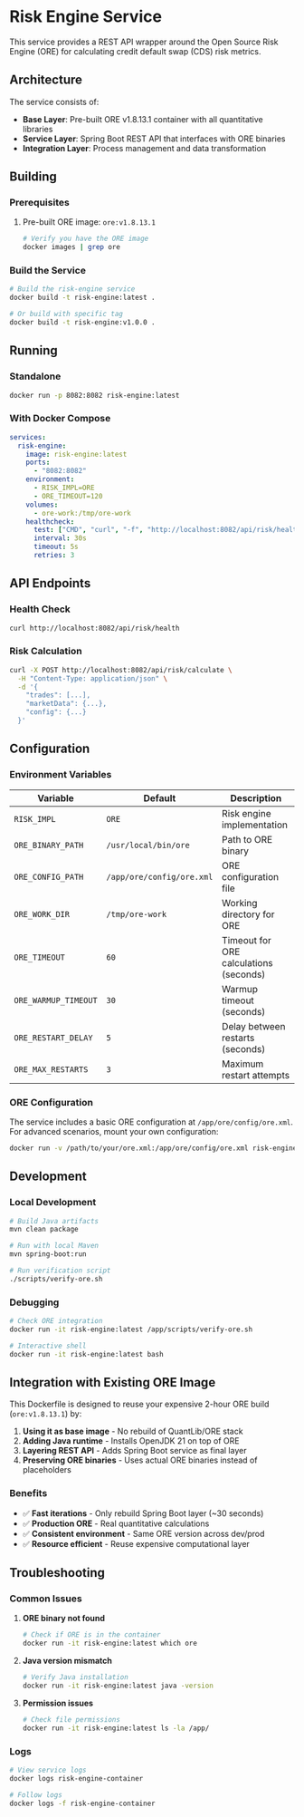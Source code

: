 # Risk Engine Service

This service provides a REST API wrapper around the Open Source Risk Engine (ORE) for calculating credit default swap (CDS) risk metrics.

## Architecture

The service consists of:
- **Base Layer**: Pre-built ORE v1.8.13.1 container with all quantitative libraries
- **Service Layer**: Spring Boot REST API that interfaces with ORE binaries
- **Integration Layer**: Process management and data transformation

## Building

### Prerequisites
1. Pre-built ORE image: `ore:v1.8.13.1`
   ```bash
   # Verify you have the ORE image
   docker images | grep ore
   ```

### Build the Service
```bash
# Build the risk-engine service
docker build -t risk-engine:latest .

# Or build with specific tag
docker build -t risk-engine:v1.0.0 .
```

## Running

### Standalone
```bash
docker run -p 8082:8082 risk-engine:latest
```

### With Docker Compose
```yaml
services:
  risk-engine:
    image: risk-engine:latest
    ports:
      - "8082:8082"
    environment:
      - RISK_IMPL=ORE
      - ORE_TIMEOUT=120
    volumes:
      - ore-work:/tmp/ore-work
    healthcheck:
      test: ["CMD", "curl", "-f", "http://localhost:8082/api/risk/health"]
      interval: 30s
      timeout: 5s
      retries: 3
```

## API Endpoints

### Health Check
```bash
curl http://localhost:8082/api/risk/health
```

### Risk Calculation
```bash
curl -X POST http://localhost:8082/api/risk/calculate \
  -H "Content-Type: application/json" \
  -d '{
    "trades": [...],
    "marketData": {...},
    "config": {...}
  }'
```

## Configuration

### Environment Variables

| Variable | Default | Description |
|----------|---------|-------------|
| `RISK_IMPL` | `ORE` | Risk engine implementation |
| `ORE_BINARY_PATH` | `/usr/local/bin/ore` | Path to ORE binary |
| `ORE_CONFIG_PATH` | `/app/ore/config/ore.xml` | ORE configuration file |
| `ORE_WORK_DIR` | `/tmp/ore-work` | Working directory for ORE |
| `ORE_TIMEOUT` | `60` | Timeout for ORE calculations (seconds) |
| `ORE_WARMUP_TIMEOUT` | `30` | Warmup timeout (seconds) |
| `ORE_RESTART_DELAY` | `5` | Delay between restarts (seconds) |
| `ORE_MAX_RESTARTS` | `3` | Maximum restart attempts |

### ORE Configuration

The service includes a basic ORE configuration at `/app/ore/config/ore.xml`. For advanced scenarios, mount your own configuration:

```bash
docker run -v /path/to/your/ore.xml:/app/ore/config/ore.xml risk-engine:latest
```

## Development

### Local Development
```bash
# Build Java artifacts
mvn clean package

# Run with local Maven
mvn spring-boot:run

# Run verification script
./scripts/verify-ore.sh
```

### Debugging
```bash
# Check ORE integration
docker run -it risk-engine:latest /app/scripts/verify-ore.sh

# Interactive shell
docker run -it risk-engine:latest bash
```

## Integration with Existing ORE Image

This Dockerfile is designed to reuse your expensive 2-hour ORE build (`ore:v1.8.13.1`) by:

1. **Using it as base image** - No rebuild of QuantLib/ORE stack
2. **Adding Java runtime** - Installs OpenJDK 21 on top of ORE
3. **Layering REST API** - Adds Spring Boot service as final layer
4. **Preserving ORE binaries** - Uses actual ORE binaries instead of placeholders

### Benefits
- ✅ **Fast iterations** - Only rebuild Spring Boot layer (~30 seconds)
- ✅ **Production ORE** - Real quantitative calculations
- ✅ **Consistent environment** - Same ORE version across dev/prod
- ✅ **Resource efficient** - Reuse expensive computational layer

## Troubleshooting

### Common Issues

1. **ORE binary not found**
   ```bash
   # Check if ORE is in the container
   docker run -it risk-engine:latest which ore
   ```

2. **Java version mismatch**
   ```bash
   # Verify Java installation
   docker run -it risk-engine:latest java -version
   ```

3. **Permission issues**
   ```bash
   # Check file permissions
   docker run -it risk-engine:latest ls -la /app/
   ```

### Logs
```bash
# View service logs
docker logs risk-engine-container

# Follow logs
docker logs -f risk-engine-container
```
